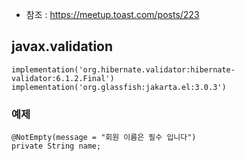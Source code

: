 
- 참조 : https://meetup.toast.com/posts/223

## javax.validation
```
implementation('org.hibernate.validator:hibernate-validator:6.1.2.Final')
implementation('org.glassfish:jakarta.el:3.0.3')
```

### 예제
```
@NotEmpty(message = "회원 이름은 필수 입니다")
private String name;
```
